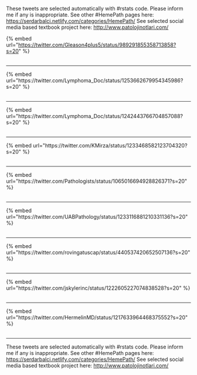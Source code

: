 

These tweets are selected automatically with #rstats code. Please inform me if any is inappropriate.
See other #HemePath pages here: https://serdarbalci.netlify.com/categories/HemePath/ 
See selected social media based textbook project here: http://www.patolojinotlari.com/

{% embed url="https://twitter.com/Gleason4plus5/status/989291855358713858?s=20" %}<br>
<br>
<hr>
{% embed url="https://twitter.com/Lymphoma_Doc/status/1253662679954345986?s=20" %}<br>
<br>
<hr>
{% embed url="https://twitter.com/Lymphoma_Doc/status/1242443766704857088?s=20" %}<br>
<br>
<hr>
{% embed url="https://twitter.com/KMirza/status/1233468582123704320?s=20" %}<br>
<br>
<hr>
{% embed url="https://twitter.com/Pathologists/status/1065016694928826371?s=20" %}<br>
<br>
<hr>
{% embed url="https://twitter.com/UABPathology/status/1233116881210331136?s=20" %}<br>
<br>
<hr>
{% embed url="https://twitter.com/rovingatuscap/status/440537420652507136?s=20" %}<br>
<br>
<hr>
{% embed url="https://twitter.com/jskylerinc/status/1222605227074838528?s=20" %}<br>
<br>
<hr>
{% embed url="https://twitter.com/HermelinMD/status/1217633964468375552?s=20" %}<br>
<br>
<hr>


These tweets are selected automatically with #rstats code. Please inform me if any is inappropriate.
See other #HemePath pages here: https://serdarbalci.netlify.com/categories/HemePath/ 
See selected social media based textbook project here: http://www.patolojinotlari.com/
